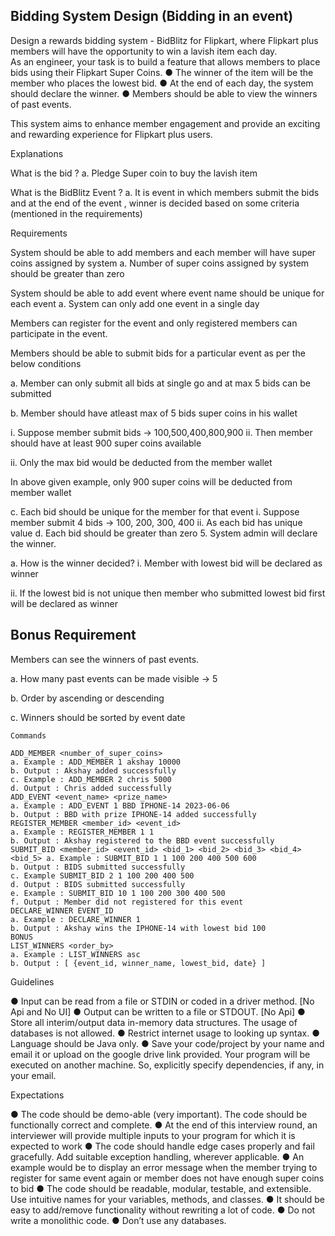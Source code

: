 ## Bidding System Design (Bidding in an event)

Design a rewards bidding system - BidBlitz for Flipkart, where Flipkart plus members will have the opportunity to win a lavish item each day.  
As an engineer, your task is to build a feature that allows members to place bids using their Flipkart Super Coins. 
● The winner of the item will be the member who places the lowest bid.
● At the end of each day, the system should declare the winner.
● Members should be able to view the winners of past events.


This system aims to enhance member engagement and provide an exciting and rewarding experience for Flipkart plus users.


Explanations


What is the bid ? 
a. Pledge Super coin to buy the lavish item

What is the BidBlitz Event ? 
a. It is event in which members submit the bids and at the end of the event , winner is decided based on some criteria 
(mentioned in the requirements) 

Requirements

System should be able to add members and each member will have super coins assigned by system 
a. Number of super coins assigned by system should be greater than zero

System should be able to add event where event name should be unique for each event 
a. System can only add one event in a single day

Members can register for the event and only registered members can participate in the event.

Members should be able to submit bids for a particular event as per the below conditions 

a. Member can only submit all bids at single go and at max 5 bids can be submitted 

b. Member should have atleast max of 5 bids super coins in his wallet 

i. Suppose member submit bids -> 100,500,400,800,900 ii. Then member should have at least 900 super coins available 

ii. Only the max bid would be deducted from the member wallet

In above given example, only 900 super coins will be deducted from member wallet 

c. Each bid should be unique for the member for that event i. Suppose member submit 4 bids -> 100, 200, 300, 400 ii. As each bid has unique value 
d. Each bid should be greater than zero 
5. System admin will declare the winner. 

a. How is the winner decided? 
i. Member with lowest bid will be declared as winner 

ii. If the lowest bid is not unique then member who submitted lowest bid first will be declared as winner 

## Bonus Requirement
Members can see the winners of past events.

a. How many past events can be made visible -> 5

b. Order by ascending or descending

c. Winners should be sorted by event date
```
Commands

ADD_MEMBER <number_of_super_coins> 
a. Example : ADD_MEMBER 1 akshay 10000 
b. Output : Akshay added successfully 
c. Example : ADD_MEMBER 2 chris 5000 
d. Output : Chris added successfully
ADD_EVENT <event_name> <prize_name>  
a. Example : ADD_EVENT 1 BBD IPHONE-14 2023-06-06 
b. Output : BBD with prize IPHONE-14 added successfully
REGISTER_MEMBER <member_id> <event_id> 
a. Example : REGISTER_MEMBER 1 1 
b. Output : Akshay registered to the BBD event successfully
SUBMIT_BID <member_id> <event_id> <bid_1> <bid_2> <bid_3> <bid_4> <bid_5> a. Example : SUBMIT_BID 1 1 100 200 400 500 600 
b. Output : BIDS submitted successfully 
c. Example SUBMIT_BID 2 1 100 200 400 500 
d. Output : BIDS submitted successfully 
e. Example : SUBMIT_BID 10 1 100 200 300 400 500 
f. Output : Member did not registered for this event
DECLARE_WINNER EVENT_ID 
a. Example : DECLARE_WINNER 1 
b. Output : Akshay wins the IPHONE-14 with lowest bid 100 
BONUS
LIST_WINNERS <order_by> 
a. Example : LIST_WINNERS asc 
b. Output : [ {event_id, winner_name, lowest_bid, date} ]
```
Guidelines


● Input can be read from a file or STDIN or coded in a driver method. [No Api and No UI] 
● Output can be written to a file or STDOUT. [No Api] 
● Store all interim/output data in-memory data structures. The usage of databases is not allowed.
● Restrict internet usage to looking up syntax. 
● Language should be Java only. 
● Save your code/project by your name and email it or upload on the google drive link provided. Your program will be executed on another machine. So, explicitly specify dependencies, if any, in your email.


Expectations


● The code should be demo-able (very important). The code should be functionally correct and complete. 
● At the end of this interview round, an interviewer will provide multiple inputs to your program for which it is expected to work 
● The code should handle edge cases properly and fail gracefully. Add suitable exception handling, wherever applicable. 
● An example would be to display an error message when the member trying to register for same event again or member does not have enough super coins to bid 
● The code should be readable, modular, testable, and extensible. Use intuitive names for your variables, methods, and classes. 
● It should be easy to add/remove functionality without rewriting a lot of code. 
● Do not write a monolithic code. 
● Don’t use any databases.
